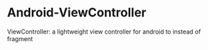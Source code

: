 # Android-ViewController

ViewController: a lightweight view controller for android to instead of fragment
